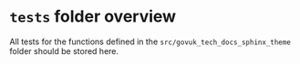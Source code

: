 # `tests` folder overview

All tests for the functions defined in the `src/govuk_tech_docs_sphinx_theme` folder
should be stored here.

